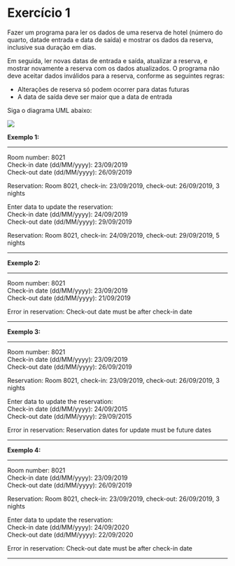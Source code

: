 # Exercício 1

Fazer um programa para ler os dados de uma reserva de hotel (número do quarto, datade entrada e data de saída) e mostrar os dados da reserva, inclusive sua duração em
dias. 

Em seguida, ler novas datas de entrada e saída, atualizar a reserva, e mostrar novamente a reserva com os dados atualizados. O programa não deve aceitar dados inválidos para a reserva, conforme as seguintes regras:

- Alterações de reserva só podem ocorrer para datas futuras
- A data de saída deve ser maior que a data de entrada

Siga o diagrama UML abaixo:

![](https://uploaddeimagens.com.br/images/003/833/942/original/imagem_2022-04-18_152812830.png?1650306570)

**Exemplo 1:**
* * *
Room number: 8021<br/>
Check-in date (dd/MM/yyyy): 23/09/2019<br/>
Check-out date (dd/MM/yyyy): 26/09/2019<br/>

Reservation: Room 8021, check-in: 23/09/2019, check-out: 26/09/2019, 3 nights<br/>

Enter data to update the reservation:<br/>
Check-in date (dd/MM/yyyy): 24/09/2019<br/>
Check-out date (dd/MM/yyyy): 29/09/2019<br/>

Reservation: Room 8021, check-in: 24/09/2019, check-out: 29/09/2019, 5 nights<br/>
* * *
**Exemplo 2:**
* * *
Room number: 8021<br/>
Check-in date (dd/MM/yyyy): 23/09/2019<br/>
Check-out date (dd/MM/yyyy): 21/09/2019<br/>

Error in reservation: Check-out date must be after check-in date<br/>
* * *
**Exemplo 3:**
* * *
Room number: 8021<br/>
Check-in date (dd/MM/yyyy): 23/09/2019<br/>
Check-out date (dd/MM/yyyy): 26/09/2019<br/>

Reservation: Room 8021, check-in: 23/09/2019, check-out: 26/09/2019, 3 nights<br/>

Enter data to update the reservation:<br/>
Check-in date (dd/MM/yyyy): 24/09/2015<br/>
Check-out date (dd/MM/yyyy): 29/09/2015<br/>

Error in reservation: Reservation dates for update must be future dates<br/>
* * *
**Exemplo 4:**
* * *
Room number: 8021<br/>
Check-in date (dd/MM/yyyy): 23/09/2019<br/>
Check-out date (dd/MM/yyyy): 26/09/2019<br/>

Reservation: Room 8021, check-in: 23/09/2019, check-out: 26/09/2019, 3 nights<br/>

Enter data to update the reservation:<br/>
Check-in date (dd/MM/yyyy): 24/09/2020<br/>
Check-out date (dd/MM/yyyy): 22/09/2020<br/>

Error in reservation: Check-out date must be after check-in date<br/>
* * *
